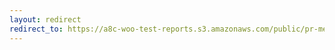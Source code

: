 ```yaml
---
layout: redirect
redirect_to: https://a8c-woo-test-reports.s3.amazonaws.com/public/pr-merge/44150/e2e/index.html
---
```

